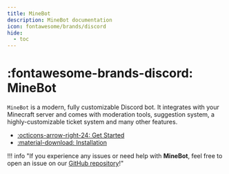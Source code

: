 ```yaml
---
title: MineBot
description: MineBot documentation
icon: fontawesome/brands/discord
hide:
  - toc
---
```



# :fontawesome-brands-discord: MineBot

`MineBot` is a modern, fully customizable Discord bot. It integrates with your Minecraft server and comes with moderation tools, suggestion system, a highly-customizable ticket system and many other features.

<div class="grid cards" markdown>

- [:octicons-arrow-right-24: Get Started](get_started/index.md)
- [:material-download: Installation](./installation/index.md)

</div>

!!! info "If you experience any issues or need help with **MineBot**, feel free to open an issue on our [GitHub repository](https://github.com/kangarko/MineBot/issues)!"
